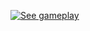 [![See gameplay](https://img.youtube.com/vi/hZwkvqQfvMw/0.jpg)](https://youtu.be/watch?v=hZwkvqQfvMw)
